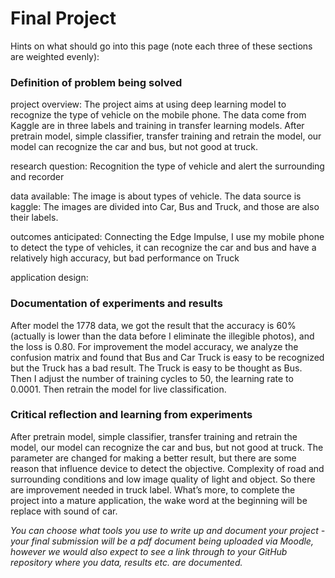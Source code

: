 # Final Project



Hints on what should go into this page (note each three of these sections are weighted evenly):

### Definition of problem being solved 

project overview:
The project aims at using deep learning model to recognize the type of vehicle on the mobile phone. The data come from Kaggle are in three labels and training in transfer learning models. After pretrain model, simple classifier, transfer training and retrain the model, our model can recognize the car and bus, but not good at truck.

research question:
Recognition the type of vehicle and alert the surrounding and recorder

data available:
The image is about types of vehicle. The data source is kaggle: The images are divided into Car, Bus and Truck, and those are also their labels.

outcomes anticipated:
 Connecting the Edge Impulse, I use my mobile phone to detect the type of vehicles, it can recognize the car and bus and have a relatively high accuracy, but bad performance on Truck

application design:

### Documentation of experiments and results 

After model the 1778 data, we got the result that the accuracy is 60%(actually is lower than the data before I eliminate the illegible photos), and the loss is 0.80. For improvement the model accuracy, we analyze the confusion matrix and found that Bus and Car Truck is easy to be recognized but the Truck has a bad result. The Truck is easy to be thought as Bus. Then I adjust the number of training cycles to 50, the learning rate to 0.0001. Then retrain the model for live classification. 


### Critical reflection and learning from experiments 
After pretrain model, simple classifier, transfer training and retrain the model, our model can recognize the car and bus, but not good at truck. The parameter are changed for making a better result, but there are some reason that influence device to detect the objective. Complexity of road and surrounding conditions and low image quality of light and object. So there are improvement needed in truck label. What’s more, to complete the project into a mature application, the wake word at the beginning will be replace with sound of car.




*You can choose what tools you use to write up and document your project - your final submission will be a pdf document being uploaded via Moodle, however we would also expect to see a link through to your GitHub repository where you data, results etc. are documented.*
